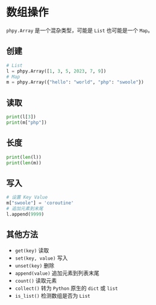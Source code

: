 # 数组操作

`phpy.Array` 是一个混杂类型，可能是 `List` 也可能是一个 `Map`。

## 创建
```python
# List
l = phpy.Array([1, 3, 5, 2023, 7, 9])
# Map
m = phpy.Array({"hello": "world", "php": "swoole"})
```

## 读取
```python
print(l[3])
print(m["php"])
```

## 长度
```python
print(len(l))
print(len(m))
```

## 写入
```python
# 设置 Key Value
m["swoole"] = 'coroutine'
# 追加元素到末尾
l.append(9999)
```

## 其他方法
- `get(key)` 读取
- `set(key, value)` 写入
- `unset(key)` 删除
- `append(value)` 追加元素到列表末尾
- `count()` 读取元素
- `collect()` 转为 `Python` 原生的 `dict` 或 `list`
- `is_list()` 检测数组是否为 `List`
